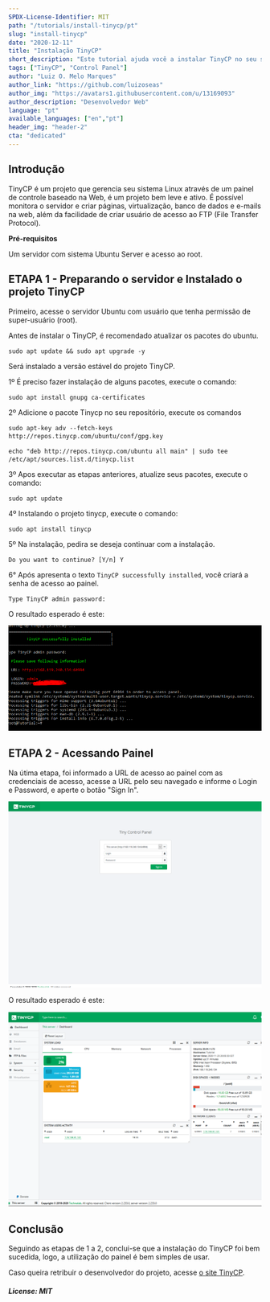 ```yaml
---
SPDX-License-Identifier: MIT
path: "/tutorials/install-tinycp/pt"
slug: "install-tinycp"
date: "2020-12-11"
title: "Instalação TinyCP"
short_description: "Este tutorial ajuda você a instalar TinyCP no seu servidor Ubuntu."
tags: ["TinyCP", "Control Panel"]
author: "Luiz O. Melo Marques"
author_link: "https://github.com/luizoseas"
author_img: "https://avatars1.githubusercontent.com/u/13169093"
author_description: "Desenvolvedor Web"
language: "pt"
available_languages: ["en","pt"]
header_img: "header-2"
cta: "dedicated"
---
```


## Introdução

TinyCP é um projeto que gerencia seu sistema Linux através de um painel de controle baseado na Web, é um projeto bem leve e ativo. É possível monitora o servidor e criar páginas, virtualização, banco de dados e e-mails na web, além da facilidade de criar usuário de acesso ao FTP (File Transfer Protocol).

**Pré-requisitos**

Um servidor com sistema Ubuntu Server e acesso ao root.

## ETAPA 1 - Preparando o servidor e Instalado o projeto TinyCP

Primeiro, acesse o servidor Ubuntu com usuário que tenha permissão de super-usuário (root).

Antes de instalar o TinyCP, é recomendado atualizar os pacotes do ubuntu.

```Shell
sudo apt update && sudo apt upgrade -y
```

Será instalado a versão estável do projeto TinyCP.

1º É preciso fazer instalação de alguns pacotes, execute o comando:

```Shell
sudo apt install gnupg ca-certificates
```

2º Adicione o pacote Tinycp no seu repositório, execute os comandos

```Shell
sudo apt-key adv --fetch-keys http://repos.tinycp.com/ubuntu/conf/gpg.key
```

```Shell
echo "deb http://repos.tinycp.com/ubuntu all main" | sudo tee /etc/apt/sources.list.d/tinycp.list
```

3º Apos executar as etapas anteriores, atualize seus pacotes, execute o comando:

```Shell
sudo apt update
```

4º Instalando o projeto tinycp, execute o comando:

```Shell
sudo apt install tinycp
```

5º Na instalação, pedira se deseja continuar com a instalação.

```Shell
Do you want to continue? [Y/n] Y
```

6° Após apresenta o texto ```TinyCP successfully installed```, você criará a senha de acesso ao painel.

```Shell
Type TinyCP admin password:
```

O resultado esperado é este:

![TinyCP Installed](images/tinycp_installed.png)

## ETAPA 2 - Acessando Painel

Na útima etapa, foi informado a URL de acesso ao painel com as credenciais de acesso, acesse a URL pelo seu navegado e informe o Login e Password, e aperte o botão "Sign In".

![TinyCP Panel](images/tinycp_panel.png)

O resultado esperado é este:

![TinyCP Dashboard](images/tinycp_dashboard.png)

## Conclusão

Seguindo as etapas de 1 a 2, conclui-se que a instalação do TinyCP foi bem sucedida, logo, a utilização do painel é bem simples de usar.

Caso queira retribuir o desenvolvedor do projeto, acesse [o site TinyCP](https://tinycp.com).

##### License: MIT

<!--

Contributor's Certificate of Origin

By making a contribution to this project, I certify that:

(a) The contribution was created in whole or in part by me and I have
    the right to submit it under the license indicated in the file; or

(b) The contribution is based upon previous work that, to the best of my
    knowledge, is covered under an appropriate license and I have the
    right under that license to submit that work with modifications,
    whether created in whole or in part by me, under the same license
    (unless I am permitted to submit under a different license), as
    indicated in the file; or

(c) The contribution was provided directly to me by some other person
    who certified (a), (b) or (c) and I have not modified it.

(d) I understand and agree that this project and the contribution are
    public and that a record of the contribution (including all personal
    information I submit with it, including my sign-off) is maintained
    indefinitely and may be redistributed consistent with this project
    or the license(s) involved.

Signed-off-by: [Luiz O. Melo Marques luizoseasmm@gmail.com]

-->
